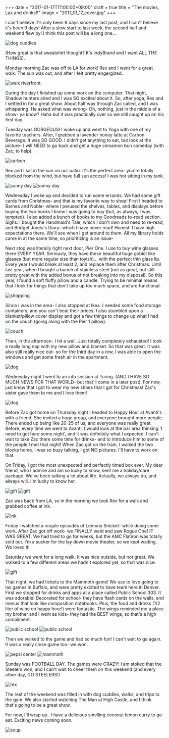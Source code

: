 +++
date = "2017-01-17T17:00:00+09:00"
draft = true
title = "The movies, Lax and drinks!!"
image = "2017_01_17_cover.jpg"
+++

I can't believe it's only been 9 days since my last post, and I can't believe it's been 9 days! After a slow start to last week, the second half and weekend flew by! I think this post will be a long one...

![dog cuddles](/images/2017_01_17_indy.jpg)

(How great is that sweatshirt thought? It's IndyBrand and I want ALL THE THINGS).

Monday morning Zac was off to LA for work! Rex and I went for a great walk. The sun was out, and after I felt pretty engergized.

![walk riverfront](/images/2017_01_17_riverfront.jpg)

During the day I finished up some work on the computer. That night, Shadow hunters aired and I was SO excited about it. So, after yoga, Rex and I settled in for a great show. About half way through Zac called, and I was whispering. He asked what was wrong- Oh, nothing, just in the middle of a show- ya know? Haha but it was practically over so we still caught up on his first day.

Tuesday was GORGEOUS! I woke up and went to Yoga with one of my favorite teachers. After, I grabbed a lavender honey latte at Carbon Beverage. It was SO GOOD. I didn't get anything to eat, but look at the picture- I will NEED to go back and get a huge cinnamon bun someday (with Zac, to help).

![carbon](/images/2017_01_17_carbon.jpg)

Rex and I sat in the sun on our patio. It's the perfect area- you're totally blocked from the wind, but have full sun access! I was hot sitting in my tank.

![sunny day](/images/2017_01_17_out1.jpg)
![sunny day](/images/2017_01_17_out2.jpg)

Wednesday I woke up and decided to run some errands. We had some gift cards from Christmas- and that is my favorite way to shop! First I headed to Barnes and Noble- where I perused the shelves, tables, and displays before buying the two books I knew I was going to buy (but, as always, I was tempted). I also added a bunch of books to my Goodreads to-read section. Sighs. I bought the Handmaid's Tale, which I don't own and need to re-read, and Bridget Jones's Diary- which I have never read! Honest: I have high expectations there. We'll see when I get around to them. All my library holds came in at the same time, so prioritizing is an issue-

Next stop was literally right next door, Pier One. I use to buy wine glasses there EVERY YEAR. Seriously, they have these beautiful huge goblet like glasses (but more regular size than toyish)... with the perfect thin glass lip. Every year I would break at least 2, and replace them after Christmas. Until last year, when I bought a bunch of stainless steel (not as great, but still pretty great with the added bonus of not breaking into my disposal).  So this year, I found a soft fluffy pillow and a candle. Trying to be minimal means that I look for things that don't take up too much space, and are functional.

![shopping](/images/2017_01_17_shopping.jpg)

Since I was in the area- I also stopped at Ikea. I needed some food storage containers, and you can't beat their prices. I also stumbled upon a blanket/pillow cover display and got a few things to change up what I had on the couch (going along with the Pier 1 pillow).

![couch](/images/2017_01_17_couch.jpg)

Then, in the afternoon- I hit a wall. Just totally completely exhausted! I took a really long nap with my new pillow and blanket. So that was great. It was also still really nice out- so for the third day in a row, I was able to open the windows and get some fresh air in the apartment.

![dog](/images/2017_01_17_window.jpg)

Wednesday night I went to an info session at Turing. (AND I HAVE SO MUCH NEWS FOR THAT WORLD- but that'll come in a later post). For now, just know that I got to wear my new shoes that I got for Christmas! Zac's sister gave them to me and I love them!

![dog](/images/2017_01_17_shoes.jpg)

Before Zac got home on Thursday night I headed to Happy Hour at Avanti's with a friend. She invited a huge group, and everyone brought more people. There ended up being like 20-25 of us, and everyone was really great. Before, every time we went to Avanti, I would look at the bar area thinking 'I need to get here some night', and it was definitely what I expected. I can't wait to take Zac there some time for drinks- and to introduce him to some of the people I met that night!  When Zac got on the train, I walked the two blocks home. I was so busy talking, I got NO pictures. I'll have to work on that.

On Friday, I got the most unexpected and perfectly timed box ever. My dear friend, who I admire and am so lucky to know, sent me a holiday/care package. We've been talking a lot about life. Actually, we always do, and always will. I'm lucky to know her.

![gift](/images/2017_01_17_gift1.jpg)
![gift](/images/2017_01_17_gift2.jpg)

Zac was back from LA, so in the morning we took Rex for a walk and grabbed coffee at ink.

![ink](/images/2017_01_17_ink.jpg)

Friday I watched a couple episodes of Lemony Snicket- while doing some work. After Zac got off work- we FINALLY went and saw Rogue One! IT WAS GREAT. We had tried to go for weeks, but the AMC Flatiron was totally sold out. I'm a sucker for the lay down movie theater, so we kept waiting. We loved it!

Saturday we went for a long walk. It was nice outside, but not great. We walked to a few different areas we hadn't explored yet, so that was nice.

![gift](/images/2017_01_17_train.jpg)

That night, we had tickets to the Mammoth game! We use to love going to lax games in Buffalo, and were pretty excited to have team here in Denver. First we stopped for drinks and apps at a place called Public School 303. It was adorable! Decorated for school- they have flash cards on the walls, and menus that look like composition notebooks. Plus, the food and drinks (1/2 liter of wine on happy hour!) were fantastic. The wings reminded me a place my brother and I went as kids- they had the BEST wings, so that's a high compliment.

![public school](/images/2017_01_17_ps303.jpg)
![public school](/images/2017_01_17_ps3032.jpg)

Then we walked to the game and had so much fun! I can't wait to go again. It was a really close game too- we won.

![pepsi center](/images/2017_01_17_pc.jpg)
![mammoth](/images/2017_01_17_lax.jpg)

Sunday was FOOTBALL DAY. The games were CRAZY! I am stoked that the Steelers won, and I can't wait to cheer them on this weekend (and every other day, GO STEELERS!)

![rex](/images/2017_01_17_dog_nap.jpg)

The rest of the weekend was filled in with dog cuddles, walks, and trips to the gym. We also started watching The Man at High Castle, and I think that's going to be a great show.

For now, I'll wrap up.. I have a delicious smelling coconut lemon curry to go eat. Exciting news coming soon.

![soup](/images/2017_01_17_lcsoup.jpg)
